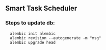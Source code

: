 ## Smart Task Scheduler
### Steps to update db:
  ```
    alembic init alembic
    alembic revision --autogenerate -m "msg"
    alembic upgrade head 
  ```